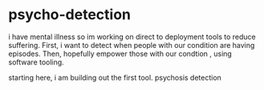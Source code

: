 # psycho-detection

i have mental illness so im working on direct to deployment tools to reduce suffering. First, i want to detect when people with our condition are having episodes. Then, hopefully empower those with our condtion , using software tooling.

starting here, i am building out the first tool. psychosis detection
